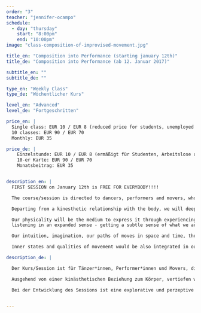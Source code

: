 ```yaml
---
order: "3"
teacher: "jennifer-ocampo"
schedule:
  - day: "thursday"
    start: "8:00pm"
    end: "10:00pm"
image: "class-composition-of-improvised-movement.jpg"

title_en: "Composition into Performance (starting january 12th)"
title_de: "Composition into Performance (ab 12. Januar 2017)"

subtitle_en: ""
subtitle_de: ""

type_en: "Weekly Class"
type_de: "Wöchentlicher Kurs"

level_en: "Advanced"
level_de: "Fortgeschritten"

price_en: |
  Single class: EUR 10 / EUR 8 (reduced price for students, unemployed and profi dancers)  
  10 classes: EUR 90 / EUR 70  
  Monthly: EUR 35  

price_de: |
    Einzelstunde: EUR 10 / EUR 8 (ermäßigt für Studenten, Arbeitslose und Profitänzer)  
    10-er Karte: EUR 90 / EUR 70  
    Monatsbeitrag: EUR 35    


description_en: |
  FIRST SESSION on January 12th is FREE FOR EVERYBODY!!!!

  The course/session is directed to dancers, performers and movers, who are interested on the praxis of improvisation, instant composition and performance.

  Departing from a kinesthetic relationship with the body, we will deepen the connection between our creative being and our body/mind.

  Our physicality will be the medium to express it through experiencing the instant. We will focus on abilities such as:
  listening in an expanded sense - getting a subtle sense of what we are composing at the present moment -, tuning into others - listening and sending out to fellow performers and to the space - becoming able to lead and follow - getting a sure sense of timing/rhythm/space - understanding of beginnings and endings of phrases - visualizing contexts and dramaturgy in our compositions.

  Our intuition, imagination, our paths of moves in space and time, the resonance of our physical actions become also tools for our practice.

  Inner states and qualities of movement would be also integrated in our performative research.

description_de: |

  Der Kurs/Session ist für Tänzer*innen, Performer*innen und Movers, die die Bewegung von unterschiedlichen Dynamiken und Zuständen in der Praxis der Improvisation und Instant Composition erleben wollen.

  Ausgehend von einer kinästhetischen Beziehung zum Körper, vertiefen wir die Verbindung des kreativen Seins mit unserem Körper / Verstand. Das Physikalische wird das wichtigste Ausdrucksmittel der Schwellenzustände jedes Moment sein. Dies wird aus dem Zentrum des Körpers in den Raum hinaus gerichtet, in Beziehung mit der Zeit und der Vorstellungskraft. Wir werden Fähigkeiten abstimmen, wie das Bewusstsein, vom dem was wir genau tun während wir improvisieren, das Zuhören verfeinern und die weiten Sinne der Zusammensetzung des Augenblicks bereichern, die Einstimmung auf andere, mit dem Raum und den Betrachter*innen/ Publikum. Wir werden das Empfangen / Senden, das Führen und Folgen, das Betätigen und Hemmen üben und verfeinern. DasTiming / der Rhythmus unserer Kompositionen, das Verständnis der Anfänge und Enden in individuellen und kollektiven Sätzen, das Verständnis des Kontext und die sich abzeichnende Dramaturgie jeder Zusammensetzung / Composition werden auch im Fokus liegen.

  Bei der Entwicklung des Sessions ist eine explorative und perzeptive Haltung erforderlich. Der Bezug zu unserer Intuition, erzeugter Energie, den räumlichen und zeitlichen Körperzeichnungen und der Resonanz aus den Bewegungen als Werkzeuge für unser Bewegungsmaterial. Die Individualität sowie die Kollektivität werden dauerhaft wahrgenommen.


---
```

